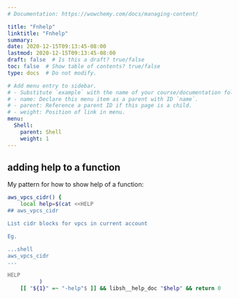 ```yaml
---
# Documentation: https://wowchemy.com/docs/managing-content/

title: "Fnhelp"
linktitle: "Fnhelp"
summary:
date: 2020-12-15T09:13:45-08:00
lastmod: 2020-12-15T09:13:45-08:00
draft: false  # Is this a draft? true/false
toc: false  # Show table of contents? true/false
type: docs  # Do not modify.

# Add menu entry to sidebar.
# - Substitute `example` with the name of your course/documentation folder.
# - name: Declare this menu item as a parent with ID `name`.
# - parent: Reference a parent ID if this page is a child.
# - weight: Position of link in menu.
menu:
  Shell:
    parent: Shell
    weight: 1
---
```


## adding help to a function

My pattern for how to show help of a function:

```bash
aws_vpcs_cidr() {
    local help=$(cat <<HELP
## aws_vpcs_cidr

List cidr blocks for vpcs in current account

Eg.

...shell
aws_vpcs_cidr
...

HELP
          )
    [[ "${1}" =~ "-help"$ ]] && libsh__help_doc "$help" && return 0
```
